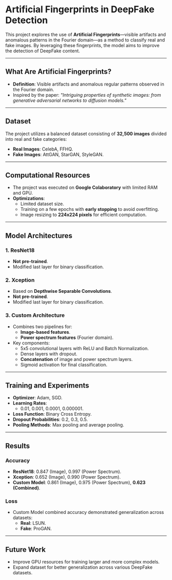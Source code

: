 # Artificial Fingerprints in DeepFake Detection

This project explores the use of **Artificial Fingerprints**—visible artifacts and anomalous patterns in the Fourier domain—as a method to classify real and fake images. By leveraging these fingerprints, the model aims to improve the detection of DeepFake content.

---

## What Are Artificial Fingerprints?
- **Definition**: Visible artifacts and anomalous regular patterns observed in the Fourier domain.
- Inspired by the paper: *"Intriguing properties of synthetic images: from generative adversarial networks to diffusion models."*

---

## Dataset
The project utilizes a balanced dataset consisting of **32,500 images** divided into real and fake categories:
- **Real Images**: CelebA, FFHQ.
- **Fake Images**: AttGAN, StarGAN, StyleGAN.

---

## Computational Resources
- The project was executed on **Google Colaboratory** with limited RAM and GPU.
- **Optimizations**:
  - Limited dataset size.
  - Training on a few epochs with **early stopping** to avoid overfitting.
  - Image resizing to **224x224 pixels** for efficient computation.

---

## Model Architectures

### 1. **ResNet18**
- **Not pre-trained**.
- Modified last layer for binary classification.

### 2. **Xception**
- Based on **Depthwise Separable Convolutions**.
- **Not pre-trained**.
- Modified last layer for binary classification.

### 3. **Custom Architecture**
- Combines two pipelines for:
  - **Image-based features**.
  - **Power spectrum features** (Fourier domain).
- Key components:
  - 5x5 convolutional layers with ReLU and Batch Normalization.
  - Dense layers with dropout.
  - **Concatenation** of image and power spectrum layers.
  - Sigmoid activation for final classification.

---

## Training and Experiments
- **Optimizer**: Adam, SGD.
- **Learning Rates**:
  - 0.01, 0.001, 0.0001, 0.000001.
- **Loss Function**: Binary Cross Entropy.
- **Dropout Probabilities**: 0.2, 0.3, 0.5.
- **Pooling Methods**: Max pooling and average pooling.

---

## Results

### Accuracy
- **ResNet18**: 0.847 (Image), 0.997 (Power Spectrum).
- **Xception**: 0.652 (Image), 0.990 (Power Spectrum).
- **Custom Model**: 0.861 (Image), 0.975 (Power Spectrum), **0.623 (Combined)**.

### Loss
- Custom Model combined accuracy demonstrated generalization across datasets:
  - **Real**: LSUN.
  - **Fake**: ProGAN.

---

## Future Work
- Improve GPU resources for training larger and more complex models.
- Expand dataset for better generalization across various DeepFake datasets.
